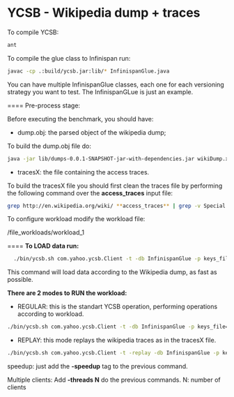 YCSB - Wikipedia dump + traces
====
To compile YCSB:

```bash
ant 
```

To compile the glue class to Infinispan run:
```bash
javac -cp .:build/ycsb.jar:lib/* InfinispanGlue.java
```

You can have multiple InfinispanGlue classes, each one for each versioning strategy you want to test.
The InfinispanGLue is just an example.

====
Pre-process stage:

Before executing the benchmark, you should have:

- dump.obj: the parsed object of the wikipedia dump;

To build the dump.obj file do:

```bash
java -jar lib/dumps-0.0.1-SNAPSHOT-jar-with-dependencies.jar wikiDump.xml
```
- tracesX: the file containing the access traces.

To build the tracesX file you should first clean the traces file by performing the following command over the **access_traces** input file:

```bash
grep http://en.wikipedia.org/wiki/ **access_traces** | grep -v Special: | grep -v User_talk: | grep -v Image: | grep -v Category: | grep -v Wikipedia: | grep -v Wikipedia_talk: |grep -v Portal: | grep -v User: | grep -v Talk | grep -v Template_talk | grep -v ? | grep -v css | grep -v class | grep -v title= >> tracesX
```

To configure workload modify the workload file: 

/file_workloads/workload_1

====
**To LOAD data run:**

```bash
  ./bin/ycsb.sh com.yahoo.ycsb.Client -t -db InfinispanGlue -p keys_file=dump.obj -p replay_keys_file=tracesX -P file_workloads/workload_1
```  
  
  This command will load data according to the Wikipedia dump, as fast as possible.
  

**There are 2 modes to RUN the workload:**

- REGULAR: this is the standart YCSB operation, performing operations according to workload.

```bash
./bin/ycsb.sh com.yahoo.ycsb.Client -t -db InfinispanGlue -p keys_file=file_workloads/dump.obj -p replay_keys_file=file_workloads/tracesX -P file_workloads/workload_1
```

- REPLAY: this mode replays the wikipedia traces as in the tracesX file.

```bash
./bin/ycsb.sh com.yahoo.ycsb.Client -t -replay -db InfinispanGlue -p keys_file=file_workloads/dump.obj -p replay_keys_file=file_workloads/tracesX -P file_workloads/workload_1
```

  speedup: just add the **-speedup** tag to the previous command.
  
  Multiple clients: Add **-threads N** do the previous commands. N: number of clients



